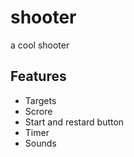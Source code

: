 # shooter 
a cool shooter

## Features 

- Targets 
- Scrore 
- Start and restard button 
- Timer 
- Sounds